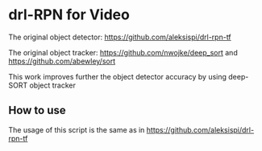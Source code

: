# drl-RPN for Video

The original object detector: https://github.com/aleksispi/drl-rpn-tf

The original object tracker: https://github.com/nwojke/deep_sort and https://github.com/abewley/sort

This work improves further the object detector accuracy by using deep-SORT object tracker

## How to use

The usage of this script is the same as in https://github.com/aleksispi/drl-rpn-tf 
